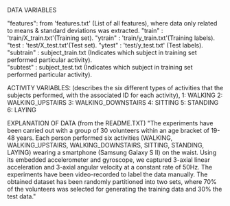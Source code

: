  
DATA VARIABLES 

"features": from 'features.txt' (List of all features), where data only related to means & standard deviations was extracted. 
"train" : 'train/X_train.txt'(Training set). 
"ytrain" : 'train/y_train.txt'(Training labels). 
"test : 'test/X_test.txt'(Test set). 
"ytest" : 'test/y_test.txt' (Test labels). 
"subtrain" : subject_train.txt (Indicates which subject in training set performed particular activity).   
"subtest" : subject_test.txt (Indicates which subject in training set performed particular activity). 


ACTIVITY VARIABLES:
(describes the six different types of activities that the subjects performed, with the associated ID for each activity), 
1: WALKING
2: WALKING_UPSTAIRS
3: WALKING_DOWNSTAIRS
4: SITTING
5: STANDING
6: LAYING 


EXPLANATION OF DATA (from the README.TXT) 
"The experiments have been carried out with a group of 30 volunteers within an age bracket of 19-48 years. Each person performed six activities (WALKING, WALKING_UPSTAIRS, WALKING_DOWNSTAIRS, SITTING, STANDING, LAYING) wearing a smartphone (Samsung Galaxy S II) on the waist. Using its embedded accelerometer and gyroscope, we captured 3-axial linear acceleration and 3-axial angular velocity at a constant rate of 50Hz. The experiments have been video-recorded to label the data manually. The obtained dataset has been randomly partitioned into two sets, where 70% of the volunteers was selected for generating the training data and 30% the test data." 





